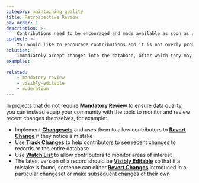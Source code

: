 ```yaml
---
category: maintaining-quality
title: Retrospective Review
nav_order: 1
description: >-
    Contributions need to be encouraged and made available as soon as possible after having been submitted.
context: >-
    You would like to encourage contributions and it is not overly problematic if the data is incorrect for a short time before it is corrected.
solution: |
    Immediately accept changes into the database, after which they may be reviewed either by a project team member or the community of contributors.
examples:
    
related:
    - mandatory-review
    - visibly-editable
    - moderation
---
```


In projects that do not require **[Mandatory Review](/patterns/maintaining-quality/mandatory-review)** to ensure data quality, you can instead equip your community with the tools to monitor and review recent changes themselves, for example:  

* Implement **[Changesets](/patterns/data-model/changeset)** and uses them to allow contributors to **[Revert Change](/patterns/editing/revert-change)** if they notice a mistake
* Use **[Track Changes](/patterns/workflow/track-changes)** to help contributors to see recent changes to records or the entire database
* Use **[Watch List](/patterns/workflow/watch-list)** to allow contributors to monitor areas of interest
* The latest version of a record should be **[Visibly Editable](/patterns/encouraging-contributions/visibly-editable)** so that if a mistake is found, someone can either **[Revert Changes](/patterns/editing/revert-change)** introduced in a particular changeset or make subsequent changes of their own